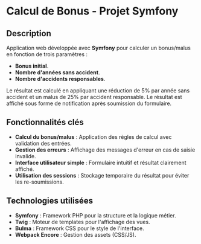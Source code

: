 # Calcul de Bonus - Projet Symfony

## Description

Application web développée avec **Symfony** pour calculer un bonus/malus en fonction de trois paramètres :
- **Bonus initial**.
- **Nombre d'années sans accident**.
- **Nombre d'accidents responsables**.

Le résultat est calculé en appliquant une réduction de 5% par année sans accident et un malus de 25% par accident responsable. Le résultat est affiché sous forme de notification après soumission du formulaire.

## Fonctionnalités clés

- **Calcul du bonus/malus** : Application des règles de calcul avec validation des entrées.
- **Gestion des erreurs** : Affichage des messages d'erreur en cas de saisie invalide.
- **Interface utilisateur simple** : Formulaire intuitif et résultat clairement affiché.
- **Utilisation des sessions** : Stockage temporaire du résultat pour éviter les re-soumissions.

## Technologies utilisées

- **Symfony** : Framework PHP pour la structure et la logique métier.
- **Twig** : Moteur de templates pour l'affichage des vues.
- **Bulma** : Framework CSS pour le style de l'interface.
- **Webpack Encore** : Gestion des assets (CSS/JS).
